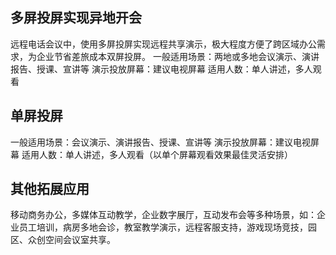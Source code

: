 ## 多屏投屏实现异地开会
远程电话会议中，使用多屏投屏实现远程共享演示，极大程度方便了跨区域办公需求，为企业节省差旅成本双屏投屏。
一般适用场景：两地或多地会议演示、演讲报告、授课、宣讲等
演示投放屏幕：建议电视屏幕
适用人数：单人讲述，多人观看


## 单屏投屏
一般适用场景：会议演示、演讲报告、授课、宣讲等
演示投放屏幕：建议电视屏幕
适用人数：单人讲述，多人观看（以单个屏幕观看效果最佳灵活安排）

## 其他拓展应用
移动商务办公，多媒体互动教学，企业数字展厅，互动发布会等多种场景，如：企业员工培训，病房多地会诊，教室教学演示，远程客服支持，游戏现场竞技，园区、众创空间会议室共享。
